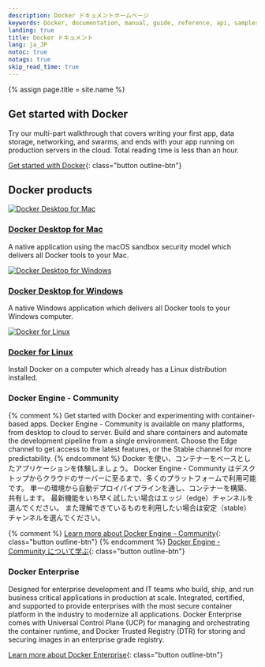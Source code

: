 ```yaml
---
description: Docker ドキュメントホームページ
keywords: Docker, documentation, manual, guide, reference, api, samples
landing: true
title: Docker ドキュメント
lang: ja_JP
notoc: true
notags: true
skip_read_time: true
---
```

{% assign page.title = site.name %}

## Get started with Docker

Try our multi-part walkthrough that covers writing your first app,
data storage, networking, and swarms, and ends with your app running on
production servers in the cloud. Total reading time is less than an hour.

[Get started with Docker](/get-started/){: class="button outline-btn"}

## Docker products

<div class="component-container">
    <!--start row-->
    <div class="row">
        <div class="col-sm-12 col-md-12 col-lg-4 block">
            <div class="component">
                <div class="component-icon">
                    <a href="docker-for-mac/install/"> <img src="../images/apple_48.svg" alt="Docker Desktop for Mac"> </a>
                </div>
                <h3 id="docker-for-mac"><a href="docker-for-mac/install/">Docker Desktop for Mac</a></h3>
                <p>A native application using the macOS sandbox security model which delivers all Docker tools to your Mac.</p>
            </div>
        </div>
        <div class="col-sm-12 col-md-12 col-lg-4 block">
            <div class="component">
                <div class="component-icon">
                    <a href="docker-for-windows/install/"> <img src="../images/windows_48.svg" alt="Docker Desktop for Windows"> </a>
                </div>
                <h3 id="docker-for-windows"><a href="docker-for-windows/install/">Docker Desktop for Windows</a></h3>
                <p>A native Windows application which delivers all Docker tools to your Windows computer.</p>
            </div>
        </div>
        <div class="col-sm-12 col-md-12 col-lg-4 block">
            <div class="component">
                <div class="component-icon">
                    <a href="install/linux/ubuntu/"> <img src="../images/linux_48.svg" alt="Docker for Linux"> </a>
                </div>
                <h3 id="docker-for-linux"><a href="install/linux/ubuntu/">Docker for Linux</a></h3>
                <p>Install Docker on a computer which already has a Linux distribution installed.</p>
            </div>
        </div>
    </div>
</div>

<div class="row">
<div markdown="1" class="col-xs-12 col-sm-12 col-md-12 col-lg-6 block">

### Docker Engine - Community

{% comment %}
Get started with Docker and experimenting with container-based apps. Docker Engine - Community
is available on many platforms, from desktop to cloud to server. Build and share
containers and automate the development pipeline from a single environment.
Choose the Edge channel to get access to the latest features, or the Stable
channel for more predictability.
{% endcomment %}
Docker を使い、コンテナーをベースとしたアプリケーションを体験しましょう。
Docker Engine - Community はデスクトップからクラウドのサーバーに至るまで、多くのプラットフォームで利用可能です。
単一の環境から自動デプロイパイプラインを通し、コンテナーを構築、共有します。
最新機能をいち早く試したい場合はエッジ（edge）チャンネルを選んでください。
また理解できているものを利用したい場合は安定（stable）チャンネルを選んでください。

{% comment %}
[Learn more about Docker Engine - Community](/install/){: class="button outline-btn"}
{% endcomment %}
[Docker Engine - Community について学ぶ](/install/){: class="button outline-btn"}

</div>
<div markdown="1" class="col-xs-12 col-sm-12 col-md-12 col-lg-6 block">

### Docker Enterprise

Designed for enterprise development and IT teams who build, ship, and run
business critical applications in production at scale. Integrated, certified,
and supported to provide enterprises with the most secure container platform in
the industry to modernize all applications. Docker Enterprise comes with Universal Control Plane (UCP) for managing and orchestrating the container runtime, and Docker Trusted Registry (DTR) for storing and securing images in an enterprise grade registry.

[Learn more about Docker Enterprise](/ee/){: class="button outline-btn"}

</div>
</div><!-- end row -->
